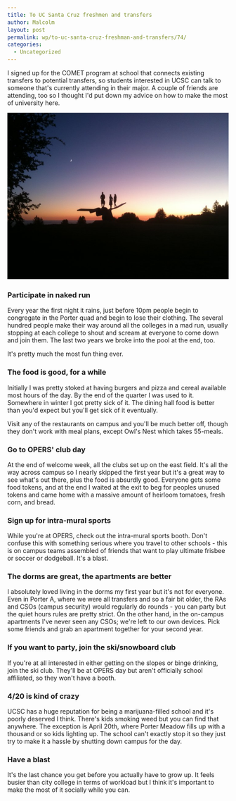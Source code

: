 ```yaml
---
title: To UC Santa Cruz freshmen and transfers
author: Malcolm
layout: post
permalink: wp/to-uc-santa-cruz-freshman-and-transfers/74/
categories:
  - Uncategorized
---
```

I signed up for the COMET program at school that connects existing transfers to potential transfers, so students interested in UCSC can talk to someone that's currently attending in their major. A couple of friends are attending, too so I thought I'd put down my advice on how to make the most of university here.

![The Squiggle at sunset](/assets/squiggle.jpg)

### Participate in naked run

Every year the first night it rains, just before 10pm people begin to congregate in the Porter quad and begin to lose their clothing. The several hundred people make their way around all the colleges in a mad run, usually stopping at each college to shout and scream at everyone to come down and join them. The last two years we broke into the pool at the end, too.

It's pretty much the most fun thing ever.

### The food is good, for a while

Initially I was pretty stoked at having burgers and pizza and cereal available most hours of the day. By the end of the quarter I was used to it. Somewhere in winter I got pretty sick of it. The dining hall food is better than you'd expect but you'll get sick of it eventually.

Visit any of the restaurants on campus and you'll be much better off, though they don't work with meal plans, except Owl's Nest which takes 55-meals.

### Go to OPERS' club day

At the end of welcome week, all the clubs set up on the east field. It's all the way across campus so I nearly skipped the first year but it's a great way to see what's out there, plus the food is absurdly good. Everyone gets some food tokens, and at the end I waited at the exit to beg for peoples unused tokens and came home with a massive amount of heirloom tomatoes, fresh corn, and bread.

### Sign up for intra-mural sports

While you're at OPERS, check out the intra-mural sports booth. Don't confuse this with something serious where you travel to other schools - this is on campus teams assembled of friends that want to play ultimate frisbee or soccer or dodgeball. It's a blast.

### The dorms are great, the apartments are better

I absolutely loved living in the dorms my first year but it's not for everyone. Even in Porter A, where we were all transfers and so a fair bit older, the RAs and CSOs (campus security) would regularly do rounds - you can party but the quiet hours rules are pretty strict. On the other hand, in the on-campus apartments I've never seen any CSOs; we're left to our own devices. Pick some friends and grab an apartment together for your second year.

### If you want to party, join the ski/snowboard club

If you're at all interested in either getting on the slopes or binge drinking, join the ski club. They'll be at OPERS day but aren't officially school affiliated, so they won't have a booth.

### 4/20 is kind of crazy

UCSC has a huge reputation for being a marijuana-filled school and it's poorly deserved I think. There's kids smoking weed but you can find that anywhere. The exception is April 20th, where Porter Meadow fills up with a thousand or so kids lighting up. The school can't exactly stop it so they just try to make it a hassle by shutting down campus for the day.

### Have a blast

It's the last chance you get before you actually have to grow up. It feels busier than city college in terms of workload but I think it's important to make the most of it socially while you can.